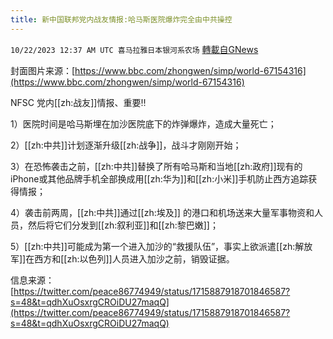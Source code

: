 ```yaml
---
title: 新中国联邦党内战友情报:哈马斯医院爆炸完全由中共操控
---
```

`10/22/2023 12:37 AM UTC 喜马拉雅日本银河系农场` [轉載自GNews](https://gnews.org/articles/1864557)

封面图片来源：[https://www.bbc.com/zhongwen/simp/world-67154316](https://www.bbc.com/zhongwen/simp/world-67154316)

NFSC 党内[[zh:战友]]情报、重要‼️

1）医院时间是哈马斯埋在加沙医院底下的炸弹爆炸，造成大量死亡；

2）[[zh:中共]]计划逐渐升级[[zh:战争]]，战斗才刚刚开始；

3）在恐怖袭击之前，[[zh:中共]]替换了所有哈马斯和当地[[zh:政府]]现有的iPhone或其他品牌手机全部换成用[[zh:华为]]和[[zh:小米]]手机防止西方追踪获得情报；

4）袭击前两周，[[zh:中共]]通过[[zh:埃及]] 的港口和机场送来大量军事物资和人员，然后将它们分发到[[zh:叙利亚]]和[[zh:黎巴嫩]]；

5）[[zh:中共]]可能成为第一个进入加沙的“救援队伍”，事实上欲派遣[[zh:解放军]]在西方和[[zh:以色列]]人员进入加沙之前，销毁证据。

信息来源：
[https://twitter.com/peace86774949/status/1715887918701846587?s=48&t=qdhXuOsxrgCROiDU27maqQ](https://twitter.com/peace86774949/status/1715887918701846587?s=48&t=qdhXuOsxrgCROiDU27maqQ)
